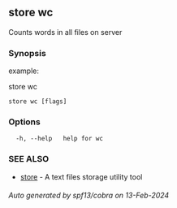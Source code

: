 ## store wc

Counts words in all files on server

### Synopsis


example:
	
store wc


```
store wc [flags]
```

### Options

```
  -h, --help   help for wc
```

### SEE ALSO

* [store](store.md)	 - A text files storage utility tool

###### Auto generated by spf13/cobra on 13-Feb-2024

